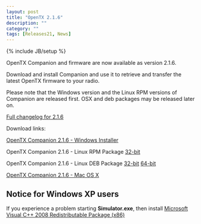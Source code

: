 ```yaml
---
layout: post
title: "OpenTX 2.1.6"
description: ""
category: ""
tags: [Releases21, News]
---
```

{% include JB/setup %}

OpenTX Companion and firmware are now available as version 2.1.6.

Download and install Companion and use it to retrieve and transfer the latest OpenTX firmware to your radio.

Please note that the Windows version and the Linux RPM versions of Companion are released first. OSX and deb packages may be released later on.

[Full changelog for 2.1.6](https://github.com/opentx/opentx/releases/tag/2.1.6)

Download links:

[OpenTX Companion 2.1.6 - Windows Installer](http://downloads-21.open-tx.org/companion/companion-windows-2.1.6.exe)

OpenTX Companion 2.1.6 - Linux RPM Package [32-bit](http://downloads-21.open-tx.org/companion/companion21-2.1.6-i686.rpm)

OpenTX Companion 2.1.6 - Linux DEB Package [32-bit](http://downloads-21.open-tx.org/companion/companion21_2.1.6_i386.deb) [64-bit](http://downloads-21.open-tx.org/companion/companion21_2.1.6_amd64.deb)

[OpenTX Companion 2.1.6 - Mac OS X](http://downloads-21.open-tx.org/companion/companion-macosx-2.1.6.dmg) 


## Notice for Windows XP users
If you experience a problem starting **Simulator.exe**, then install [Microsoft Visual C++ 2008 Redistributable Package (x86)](http://www.microsoft.com/en-us/download/details.aspx?id=29)
